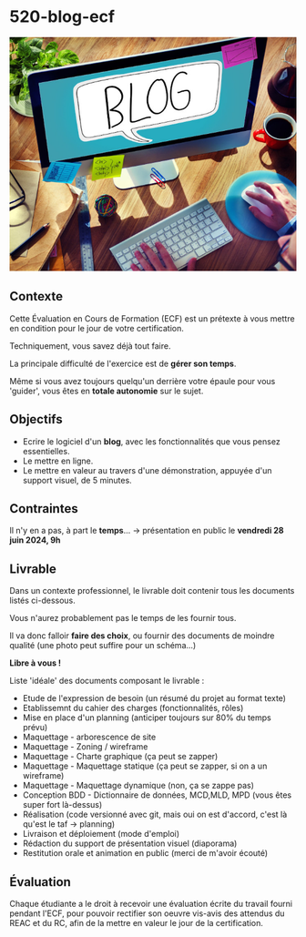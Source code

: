 # 520-blog-ecf

![illustration](./readme-img.jpeg)

## Contexte

Cette Évaluation en Cours de Formation (ECF) est un prétexte à vous mettre en condition pour le jour de votre certification.

Techniquement, vous savez déjà tout faire.

La principale difficulté de l'exercice est de **gérer son temps**.

Même si vous avez toujours quelqu'un derrière votre épaule pour vous 'guider',
vous êtes en **totale autonomie** sur le sujet.

## Objectifs

- Ecrire le logiciel d'un **blog**, avec les fonctionnalités que vous pensez essentielles.
- Le mettre en ligne.
- Le mettre en valeur au travers d'une démonstration, appuyée d'un support visuel, de 5 minutes.

## Contraintes

Il n'y en a pas,
à part le **temps**... -> présentation en public le **vendredi 28 juin 2024, 9h**

## Livrable

Dans un contexte professionnel, le livrable doit contenir tous les documents listés ci-dessous.

Vous n'aurez probablement pas le temps de les fournir tous.

Il va donc falloir **faire des choix**, ou fournir des documents de moindre qualité (une photo peut suffire pour un schéma...)

**Libre à vous !**

Liste 'idéale' des documents composant le livrable :
- Etude de l'expression de besoin (un résumé du projet au format texte)
- Etablissemnt du cahier des charges (fonctionnalités, rôles)
- Mise en place d'un planning (anticiper toujours sur 80% du temps prévu)
- Maquettage - arborescence de site
- Maquettage - Zoning / wireframe
- Maquettage - Charte graphique (ça peut se zapper)
- Maquettage - Maquettage statique (ça peut se zapper, si on a un wireframe)
- Maquettage - Maquettage dynamique (non, ça se zappe pas)
- Conception BDD - Dictionnaire de données, MCD,MLD, MPD (vous êtes super fort là-dessus)
- Réalisation (code versionné avec git, mais oui on est d'accord, c'est là qu'est le taf -> planning)
- Livraison et déploiement (mode d'emploi)
- Rédaction du support de présentation visuel (diaporama)
- Restitution orale et animation en public (merci de m'avoir écouté)

## Évaluation

Chaque étudiante a le droit à recevoir une évaluation écrite du travail fourni pendant l'ECF, pour pouvoir rectifier son oeuvre vis-avis des attendus du REAC et du RC, afin de la mettre en valeur le jour de la certification.